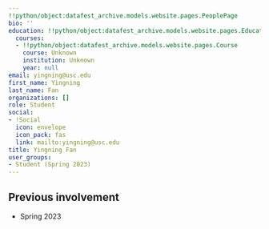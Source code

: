 ```yaml
---
!!python/object:datafest_archive.models.website.pages.PeoplePage
bio: ''
education: !!python/object:datafest_archive.models.website.pages.Education
  courses:
  - !!python/object:datafest_archive.models.website.pages.Course
    course: Unknown
    institution: Unknown
    year: null
email: yingning@usc.edu
first_name: Yingning
last_name: Fan
organizations: []
role: Student
social:
- !Social
  icon: envelope
  icon_pack: fas
  link: mailto:yingning@usc.edu
title: Yingning Fan
user_groups:
- Student (Spring 2023)
---
```



## Previous involvement

* Spring 2023

